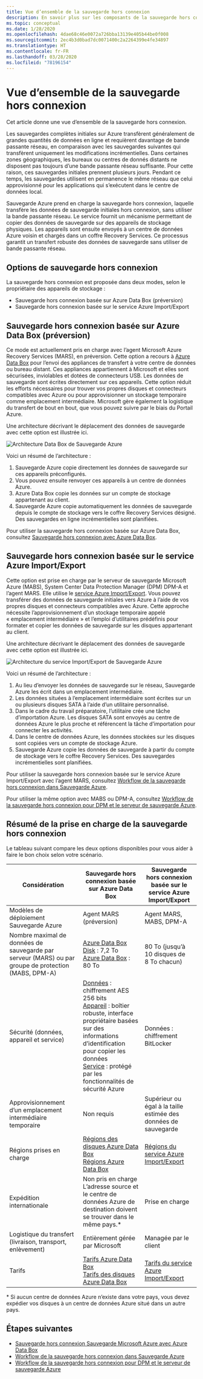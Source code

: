 ```yaml
---
title: Vue d’ensemble de la sauvegarde hors connexion
description: En savoir plus sur les composants de la sauvegarde hors connexion. Ils incluent la sauvegarde hors connexion basée sur Azure Data Box et la sauvegarde hors connexion basée sur le service Azure Import/Export.
ms.topic: conceptual
ms.date: 1/28/2020
ms.openlocfilehash: 4dae68c46e0072a726bba13139e405b44be0f008
ms.sourcegitcommit: 2ec4b3d0bad7dc0071400c2a2264399e4fe34897
ms.translationtype: HT
ms.contentlocale: fr-FR
ms.lasthandoff: 03/28/2020
ms.locfileid: "78196154"
---
```

# <a name="overview-of-offline-backup"></a>Vue d’ensemble de la sauvegarde hors connexion

Cet article donne une vue d’ensemble de la sauvegarde hors connexion.

Les sauvegardes complètes initiales sur Azure transfèrent généralement de grandes quantités de données en ligne et requièrent davantage de bande passante réseau, en comparaison avec les sauvegardes suivantes qui transfèrent uniquement les modifications incrémentielles. Dans certaines zones géographiques, les bureaux ou centres de donnés distants ne disposent pas toujours d’une bande passante réseau suffisante. Pour cette raison, ces sauvegardes initiales prennent plusieurs jours. Pendant ce temps, les sauvegardes utilisent en permanence le même réseau que celui approvisionné pour les applications qui s’exécutent dans le centre de données local.

Sauvegarde Azure prend en charge la sauvegarde hors connexion, laquelle transfère les données de sauvegarde initiales hors connexion, sans utiliser la bande passante réseau. Le service fournit un mécanisme permettant de copier des données de sauvegarde sur des appareils de stockage physiques. Les appareils sont ensuite envoyés à un centre de données Azure voisin et chargés dans un coffre Recovery Services. Ce processus garantit un transfert robuste des données de sauvegarde sans utiliser de bande passante réseau.

## <a name="offline-backup-options"></a>Options de sauvegarde hors connexion

La sauvegarde hors connexion est proposée dans deux modes, selon le propriétaire des appareils de stockage :

- Sauvegarde hors connexion basée sur Azure Data Box (préversion)
- Sauvegarde hors connexion basée sur le service Azure Import/Export

## <a name="offline-backup-based-on-azure-data-box-preview"></a>Sauvegarde hors connexion basée sur Azure Data Box (préversion)

Ce mode est actuellement pris en charge avec l’agent Microsoft Azure Recovery Services (MARS), en préversion. Cette option a recours à [Azure Data Box](https://azure.microsoft.com/services/databox/) pour l’envoi des appliances de transfert à votre centre de données ou bureau distant. Ces appliances appartiennent à Microsoft et elles sont sécurisées, inviolables et dotées de connecteurs USB. Les données de sauvegarde sont écrites directement sur ces appareils. Cette option réduit les efforts nécessaires pour trouver vos propres disques et connecteurs compatibles avec Azure ou pour approvisionner un stockage temporaire comme emplacement intermédiaire. Microsoft gère également la logistique du transfert de bout en bout, que vous pouvez suivre par le biais du Portail Azure. 

Une architecture décrivant le déplacement des données de sauvegarde avec cette option est illustrée ici.

![Architecture Data Box de Sauvegarde Azure](./media/offline-backup-overview/azure-backup-databox-architecture.png)

Voici un résumé de l’architecture :

1. Sauvegarde Azure copie directement les données de sauvegarde sur ces appareils préconfigurés.
2. Vous pouvez ensuite renvoyer ces appareils à un centre de données Azure.
3. Azure Data Box copie les données sur un compte de stockage appartenant au client.
4. Sauvegarde Azure copie automatiquement les données de sauvegarde depuis le compte de stockage vers le coffre Recovery Services désigné. Des sauvegardes en ligne incrémentielles sont planifiées.

Pour utiliser la sauvegarde hors connexion basée sur Azure Data Box, consultez [Sauvegarde hors connexion avec Azure Data Box](offline-backup-azure-data-box.md).

## <a name="offline-backup-based-on-the-azure-importexport-service"></a>Sauvegarde hors connexion basée sur le service Azure Import/Export

Cette option est prise en charge par le serveur de sauvegarde Microsoft Azure (MABS), System Center Data Protection Manager (DPM) DPM-A et l’agent MARS. Elle utilise le [service Azure Import/Export](https://docs.microsoft.com/azure/storage/common/storage-import-export-service). Vous pouvez transférer des données de sauvegarde initiales vers Azure à l’aide de vos propres disques et connecteurs compatibles avec Azure. Cette approche nécessite l’approvisionnement d’un stockage temporaire appelé « emplacement intermédiaire » et l’emploi d’utilitaires prédéfinis pour formater et copier les données de sauvegarde sur les disques appartenant au client. 

Une architecture décrivant le déplacement des données de sauvegarde avec cette option est illustrée ici.

![Architecture du service Import/Export de Sauvegarde Azure](./media/offline-backup-overview/azure-backup-import-export.png)

Voici un résumé de l’architecture :

1. Au lieu d’envoyer les données de sauvegarde sur le réseau, Sauvegarde Azure les écrit dans un emplacement intermédiaire.
2. Les données situées à l’emplacement intermédiaire sont écrites sur un ou plusieurs disques SATA à l’aide d’un utilitaire personnalisé.
3. Dans le cadre du travail préparatoire, l’utilitaire crée une tâche d’importation Azure. Les disques SATA sont envoyés au centre de données Azure le plus proche et référencent la tâche d’importation pour connecter les activités.
4. Dans le centre de données Azure, les données stockées sur les disques sont copiées vers un compte de stockage Azure.
5. Sauvegarde Azure copie les données de sauvegarde à partir du compte de stockage vers le coffre Recovery Services. Des sauvegardes incrémentielles sont planifiées.

Pour utiliser la sauvegarde hors connexion basée sur le service Azure Import/Export avec l’agent MARS, consultez [Workflow de la sauvegarde hors connexion dans Sauvegarde Azure](https://docs.microsoft.com/azure/backup/backup-azure-backup-import-export).

Pour utiliser la même option avec MABS ou DPM-A, consultez [Workflow de la sauvegarde hors connexion pour DPM et le serveur de sauvegarde Azure](https://docs.microsoft.com/azure/backup/backup-azure-backup-server-import-export-).

## <a name="offline-backup-support-summary"></a>Résumé de la prise en charge de la sauvegarde hors connexion

Le tableau suivant compare les deux options disponibles pour vous aider à faire le bon choix selon votre scénario.

| **Considération**                                            | **Sauvegarde hors connexion basée sur Azure Data Box**                     | **Sauvegarde hors connexion basée sur le service Azure Import/Export**                |
| ------------------------------------------------------------ | ------------------------------------------------------------ | ------------------------------------------------------------ |
| Modèles de déploiement Sauvegarde Azure                              | Agent MARS (préversion)                                              | Agent MARS, MABS, DPM-A                                           |
| Nombre maximal de données de sauvegarde par serveur (MARS) ou par groupe de protection (MABS, DPM-A) | [Azure Data Box Disk](https://docs.microsoft.com/azure/databox/data-box-disk-overview) : 7,2 To <br> [Azure Data Box](https://docs.microsoft.com/azure/databox/data-box-overview) : 80 To       | 80 To (jusqu’à 10 disques de 8 To chacun)                          |
| Sécurité (données, appareil et service)                           | [Données](https://docs.microsoft.com/azure/databox/data-box-security#data-box-data-protection) : chiffrement AES 256 bits <br> [Appareil](https://docs.microsoft.com/azure/databox/data-box-security#data-box-device-protection) : boîtier robuste, interface propriétaire basées sur des informations d’identification pour copier les données <br> [Service](https://docs.microsoft.com/azure/databox/data-box-security#data-box-service-protection) : protégé par les fonctionnalités de sécurité Azure | Données : chiffrement BitLocker                                 |
| Approvisionnement d’un emplacement intermédiaire temporaire                     | Non requis                                                | Supérieur ou égal à la taille estimée des données de sauvegarde        |
| Régions prises en charge                                           | [Régions des disques Azure Data Box](https://docs.microsoft.com/azure/databox/data-box-disk-overview#region-availability) <br> [Régions Azure Data Box](https://docs.microsoft.com/azure/databox/data-box-disk-overview#region-availability) | [Régions du service Azure Import/Export](https://docs.microsoft.com/azure/storage/common/storage-import-export-service#region-availability) |
| Expédition internationale                                     | Non pris en charge  <br>    L’adresse source et le centre de données Azure de destination doivent se trouver dans le même pays.* | Prise en charge                                                    |
| Logistique du transfert (livraison, transport, enlèvement)           | Entièrement gérée par Microsoft                                     | Managée par le client                                            |
| Tarifs                                                      | [Tarifs Azure Data Box](https://azure.microsoft.com/pricing/details/databox/) <br> [Tarifs des disques Azure Data Box](https://azure.microsoft.com/pricing/details/databox/disk/) | [Tarifs du service Azure Import/Export](https://azure.microsoft.com/pricing/details/storage-import-export/) |

* Si aucun centre de données Azure n’existe dans votre pays, vous devez expédier vos disques à un centre de données Azure situé dans un autre pays.

## <a name="next-steps"></a>Étapes suivantes

* [Sauvegarde hors connexion Sauvegarde Microsoft Azure avec Azure Data Box](offline-backup-azure-data-box.md#backup-data-size-and-supported-data-box-skus)
* [Workflow de la sauvegarde hors connexion dans Sauvegarde Azure](backup-azure-backup-import-export.md) 
* [Workflow de la sauvegarde hors connexion pour DPM et le serveur de sauvegarde Azure](backup-azure-backup-server-import-export-.md)
